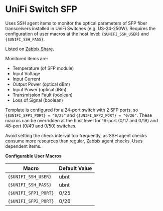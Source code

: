 # UniFi Switch SFP

Uses SSH agent items to monitor the optical parameters of SFP fiber transceivers installed in UniFi Switches (e.g. US-24-250W). Requires the configuration of user macros at the host level: `{$UNIFI_SSH_USER}` and `{$UNIFI_SSH_PASS}`.

Listed on [Zabbix Share](https://share.zabbix.com/network_devices/ubiquiti/unifi-switch-sfp).

Monitored items are:

*   Temperature (of SFP module)
*   Input Voltage
*   Input Current
*   Output Power (optical dBm)
*   Input Power (optical dBm)
*   Transmission Fault (boolean)
*   Loss of Signal (boolean)

Template is configured for a 24-port switch with 2 SFP ports, so `{$UNIFI_SFP1_PORT} = "0/25"` and `{$UNIFI_SFP2_PORT} = "0/26"`. These macros can be overridden at the host level for 16-port (0/17 and 0/18) and 48-port (0/49 and 0/50) switches.

Avoid setting the check interval too frequently, as SSH agent checks consume more resources than regular, Zabbix agent checks. Uses dependent items.

**Configurable User Macros**

| Macro                | Default Value |
| -------------------- | ------------- |
| `{$UNIFI_SSH_USER}`  | ubnt          |
| `{$UNIFI_SSH_PASS}`  | ubnt          |
| `{$UNIFI_SFP1_PORT}` | 0/25          |
| `{$UNIFI_SFP2_PORT}` | 0/26          |
